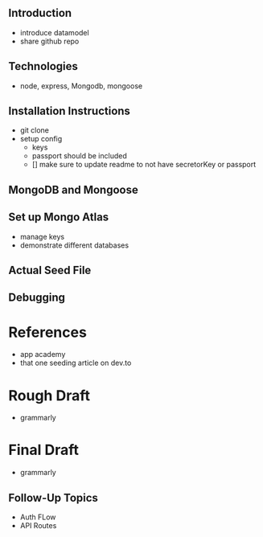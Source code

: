 ## Introduction
- introduce datamodel
- share github repo

## Technologies
 - node, express, Mongodb, mongoose 

## Installation Instructions
 - git clone
 - setup config
    - keys
    - passport should be included
    - [] make sure to update readme to not have secretorKey or passport

## MongoDB and Mongoose    

## Set up Mongo Atlas
 - manage keys
 - demonstrate different databases

## Actual Seed File

## Debugging

# References
- app academy
- that one seeding article on dev.to

# Rough Draft
- grammarly
# Final Draft
- grammarly

## Follow-Up Topics
- Auth FLow
- API Routes